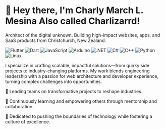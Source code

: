 # 👋 Hey there, I'm Charly March L. Mesina Also called Charlizarrd!
Architect of the digital unknown. Building high-impact websites, apps, and SaaS products from Christchurch, New Zealand.

![Flutter](https://img.shields.io/badge/Flutter-informational?style=flat&logo=laravel&color=FF2D20)
![Dart](https://img.shields.io/badge/Code-Dart-informational?style=flat&logo=php&color=777BB4)
![JavaScript](https://img.shields.io/badge/Code-JavaScript-informational?style=flat&logo=javascript&color=F7DF1E)
![Arduino](https://img.shields.io/badge/Library-Arduino-61DAFB?logo=react&logoColor=white)
![.NET](https://img.shields.io/badge/Library-NET-35495E?logo=vuedotjs&logoColor=4FC08D)
![C#](https://img.shields.io/badge/Framework-C#-informational?style=flat&logo=next.js&color=000000)
![C++](https://img.shields.io/badge/Deployment-C++-informational?style=flat&logo=vercel&color=000000)
![Python](https://img.shields.io/badge/Cloud-Python-informational?style=flat&logo=amazon-aws&color=232F3E)
![Linux](https://img.shields.io/badge/System-Linux-informational?style=flat&logo=linux&color=FCC624)

I specialize in crafting scalable, impactful solutions—from quirky side projects to industry-changing platforms. My work blends engineering leadership with a passion for web architecture and developer experience, turning complex challenges into opportunities.

🔭 Leading teams on transformative projects to reshape industries.

🌱 Continuously learning and empowering others through mentorship and collaboration.

🚀 Dedicated to pushing the boundaries of technology while fostering a culture of excellence.
